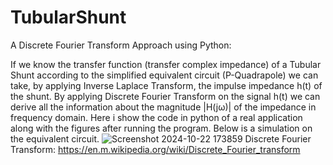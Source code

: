 # TubularShunt
A Discrete Fourier Transform Approach using Python:

If we know the transfer function (transfer complex impedance) of a Tubular Shunt according to the simplified equivalent circuit (P-Quadrapole) we can take, by applying Inverse Laplace Transform, the impulse impedance h(t) of the shunt.
By applying Discrete Fourier Transform on the signal h(t) we can derive all the information about the magnitude |H(jω)| of the impedance in frequency domain.
Here i show the code in python of a real application along with the figures after running the program. Below is a simulation on the equivalent circuit.
![Screenshot 2024-10-22 173859](https://github.com/user-attachments/assets/b44a512b-d018-4e29-af0d-3abeaac881b6)
Discrete Fourier Transform: https://en.m.wikipedia.org/wiki/Discrete_Fourier_transform


